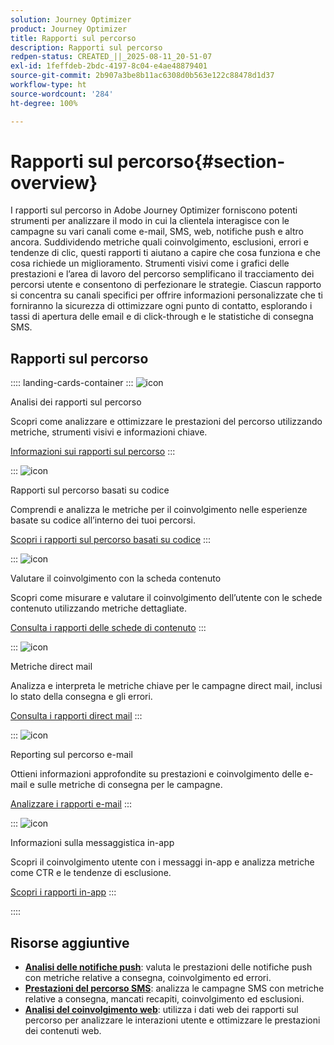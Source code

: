 ```yaml
---
solution: Journey Optimizer
product: Journey Optimizer
title: Rapporti sul percorso
description: Rapporti sul percorso
redpen-status: CREATED_||_2025-08-11_20-51-07
exl-id: 1feffdeb-2bdc-4197-8c04-e4ae48879401
source-git-commit: 2b907a3be8b11ac6308d0b563e122c88478d1d37
workflow-type: ht
source-wordcount: '284'
ht-degree: 100%

---
```


# Rapporti sul percorso{#section-overview}

I rapporti sul percorso in Adobe Journey Optimizer forniscono potenti strumenti per analizzare il modo in cui la clientela interagisce con le campagne su vari canali come e-mail, SMS, web, notifiche push e altro ancora. Suddividendo metriche quali coinvolgimento, esclusioni, errori e tendenze di clic, questi rapporti ti aiutano a capire che cosa funziona e che cosa richiede un miglioramento. Strumenti visivi come i grafici delle prestazioni e l’area di lavoro del percorso semplificano il tracciamento dei percorsi utente e consentono di perfezionare le strategie. Ciascun rapporto si concentra su canali specifici per offrire informazioni personalizzate che ti forniranno la sicurezza di ottimizzare ogni punto di contatto, esplorando i tassi di apertura delle email e di click-through e le statistiche di consegna SMS.

## Rapporti sul percorso

:::: landing-cards-container
:::
![icon](https://cdn.experienceleague.adobe.com/icons/chart-line.svg?lang=it)

Analisi dei rapporti sul percorso

Scopri come analizzare e ottimizzare le prestazioni del percorso utilizzando metriche, strumenti visivi e informazioni chiave.

[Informazioni sui rapporti sul percorso](../using/reports/journey-global-report-cja.md)
:::

:::
![icon](https://cdn.experienceleague.adobe.com/icons/code-branch.svg?lang=it)

Rapporti sul percorso basati su codice

Comprendi e analizza le metriche per il coinvolgimento nelle esperienze basate su codice all’interno dei tuoi percorsi.

[Scopri i rapporti sul percorso basati su codice](../using/reports/journey-global-report-cja-code.md)
:::

:::
![icon](https://cdn.experienceleague.adobe.com/icons/puzzle-piece.svg?lang=it)

Valutare il coinvolgimento con la scheda contenuto

Scopri come misurare e valutare il coinvolgimento dell’utente con le schede contenuto utilizzando metriche dettagliate.

[Consulta i rapporti delle schede di contenuto](../using/reports/journey-global-report-cja-content.md)
:::

:::
![icon](https://cdn.experienceleague.adobe.com/icons/envelope.svg?lang=it)

Metriche direct mail

Analizza e interpreta le metriche chiave per le campagne direct mail, inclusi lo stato della consegna e gli errori.

[Consulta i rapporti direct mail](../using/reports/journey-global-report-cja-direct.md)
:::

:::
![icon](https://cdn.experienceleague.adobe.com/icons/envelope-open.svg?lang=it)

Reporting sul percorso e-mail

Ottieni informazioni approfondite su prestazioni e coinvolgimento delle e-mail e sulle metriche di consegna per le campagne.

[Analizzare i rapporti e-mail](../using/reports/journey-global-report-cja-email.md)
:::

:::
![icon](https://cdn.experienceleague.adobe.com/icons/mobile.svg?lang=it)

Informazioni sulla messaggistica in-app

Scopri il coinvolgimento utente con i messaggi in-app e analizza metriche come CTR e le tendenze di esclusione.

[Scopri i rapporti in-app](../using/reports/journey-global-report-cja-inapp.md)
:::

::::


## Risorse aggiuntive

- **[Analisi delle notifiche push](../using/reports/journey-global-report-cja-push.md)**: valuta le prestazioni delle notifiche push con metriche relative a consegna, coinvolgimento ed errori.
- **[Prestazioni del percorso SMS](../using/reports/journey-global-report-cja-sms.md)**: analizza le campagne SMS con metriche relative a consegna, mancati recapiti, coinvolgimento ed esclusioni.
- **[Analisi del coinvolgimento web](../using/reports/journey-global-report-cja-web.md)**: utilizza i dati web dei rapporti sul percorso per analizzare le interazioni utente e ottimizzare le prestazioni dei contenuti web.
